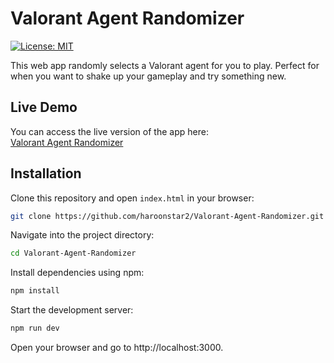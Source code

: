 # Valorant Agent Randomizer
[![License: MIT](https://img.shields.io/badge/License-MIT-yellow.svg)](https://opensource.org/licenses/MIT)

This web app randomly selects a Valorant agent for you to play. Perfect for when you want to shake up your gameplay and try something new.
  
## Live Demo
You can access the live version of the app here:  
[Valorant Agent Randomizer](https://haroonstar2.github.io/Valorant-Agent-Randomizer/)

## Installation

Clone this repository and open `index.html` in your browser:

```bash
git clone https://github.com/haroonstar2/Valorant-Agent-Randomizer.git
```

Navigate into the project directory:

```bash
cd Valorant-Agent-Randomizer
```

Install dependencies using npm:
```bash
npm install
```

Start the development server:
```bash
npm run dev
```
Open your browser and go to http://localhost:3000.
